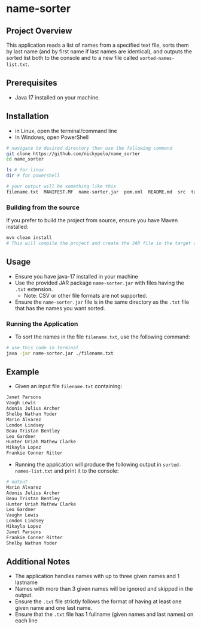 # name-sorter

## Project Overview
This application reads a list of names from a specified text file, sorts them by last name (and by first name if last names are identical), and outputs the sorted list both to the console and to a new file called `sorted-names-list.txt`.

## Prerequisites
- Java 17 installed on your machine.

## Installation
- in Linux, open the terminal/command line
- In Windows, open PowerShell
```bash
# navigate to desired directory then use the following command
git clone https://github.com/nickypelo/name_sorter
cd name_sorter

ls # for linux
dir # for powershell

# your output will be something like this 
filename.txt  MANIFEST.MF  name-sorter.jar  pom.xml  README.md  src  target

```

### Building from the source
If you prefer to build the project from source, ensure you have Maven installed:
```bash
mvn clean install
# This will compile the project and create the JAR file in the target directory.
```

## Usage
- Ensure you have java-17 installed in your machine
- Use the provided JAR package `name-sorter.jar` with files having the `.txt` extension.
    - Note: CSV or other file formats are not supported.
- Ensure the `name-sorter.jar` file is in the same directory as the `.txt` file that has the names you want sorted.

### Running the Application
- To sort the names in the file `filename.txt`, use the following command:
```bash
# use this code in terminal
java -jar name-sorter.jar ./filename.txt
```

## Example
- Given an input file `filename.txt` containing:
```bash
Janet Parsons
Vaugh Lewis
Adonis Julius Archer
Shelby Nathan Yoder
Marin Alvarez
London Lindsey
Beau Tristan Bentley
Leo Gardner
Hunter Uriah Mathew Clarke
Mikayla Lopez
Frankie Conner Ritter
```

- Running the application will produce the following output in `sorted-names-list.txt` and print it to the console:

```bash
# output
Marin Alvarez
Adonis Julius Archer
Beau Tristan Bentley
Hunter Uriah Mathew Clarke
Leo Gardner
Vaughn Lewis
London Lindsey
Mikayla Lopez
Janet Parsons
Frankie Conner Ritter
Shelby Nathan Yoder
```

## Additional Notes
- The application handles names with up to three given names and 1 lastname
- Names with more than 3 given names will be ignored and skipped in the output.
- Ensure the `.txt` file strictly follows the format of having at least one given name and one last name.
- Ensure that the `.txt` file has 1 fullname (given names and last names) on each line
